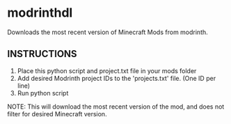 # modrinthdl
Downloads the most recent version of Minecraft Mods from modrinth.

## INSTRUCTIONS

 1. Place this python script and project.txt file in your mods folder
 2. Add desired Modrinth project IDs to the 'projects.txt' file. (One ID per line)
 3. Run python script

 NOTE: This will download the most recent version of the mod, and does not filter for desired Minecraft version.
